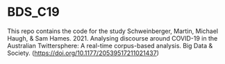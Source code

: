 # BDS_C19
This repo contains the code for the study Schweinberger, Martin, Michael Haugh, &amp; Sam Hames. 2021. Analysing discourse around COVID-19 in the Australian Twittersphere: A real-time corpus-based analysis. Big Data &amp; Society. (https://doi.org/10.1177/20539517211021437)
